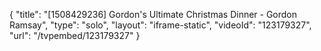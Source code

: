 {
    "title": "[1508429236] Gordon's Ultimate Christmas Dinner - Gordon Ramsay",
    "type": "solo",
    "layout": "iframe-static",
    "videoId": "123179327",
    "url": "\/tvpembed\/123179327"
}
